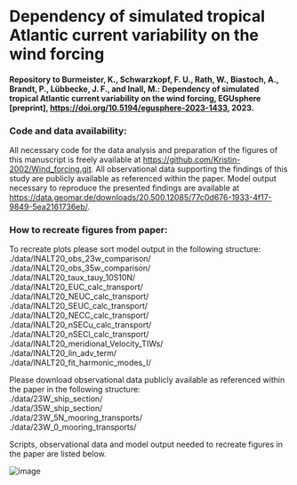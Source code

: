 # Dependency of simulated tropical Atlantic current variability on the wind forcing

#### Repository to Burmeister, K., Schwarzkopf, F. U., Rath, W., Biastoch, A., Brandt, P., Lübbecke, J. F., and Inall, M.: Dependency of simulated tropical Atlantic current variability on the wind forcing, EGUsphere [preprint], https://doi.org/10.5194/egusphere-2023-1433, 2023.

### Code and data availability: 
All necessary code for the data analysis and preparation of the figures of this manuscript is freely available at https://github.com/Kristin-2002/Wind_forcing.git. All observational data supporting the findings of this study are publicly available as referenced within the paper. Model output necessary to reproduce the presented findings are available at https://data.geomar.de/downloads/20.500.12085/77c0d676-1933-4f17-9849-5ea2161736eb/.

### How to recreate figures from paper:
To recreate plots please sort model output in the following structure:\
./data/INALT20_obs_23w_comparison/\
./data/INALT20_obs_35w_comparison/\
./data/INALT20_taux_tauy_10S10N/\
./data/INALT20_EUC_calc_transport/\
./data/INALT20_NEUC_calc_transport/\
./data/INALT20_SEUC_calc_transport/\
./data/INALT20_NECC_calc_transport/\
./data/INALT20_nSECu_calc_transport/\
./data/INALT20_nSECl_calc_transport/\
./data/INALT20_meridional_Velocity_TIWs/\
./data/INALT20_lin_adv_term/\
./data/INALT20_fit_harmonic_modes_I/

Please download observational data publicly available as referenced within the paper in the following structure:\
./data/23W_ship_section/\
./data/35W_ship_section/\
./data/23W_5N_mooring_transports/\
./data/23W_0_mooring_transports/

Scripts, observational data and model output needed to recreate figures in the paper are listed below.

![image](https://github.com/Kristin-2002/Wind_forcing_public/assets/58337776/34782d81-9ad7-4856-a5f9-25281fe3f315)



